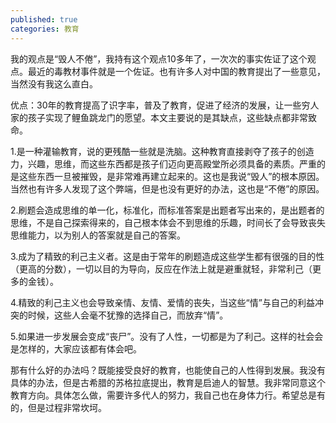 ```yaml
---
published: true
categories: 教育
---
```

我的观点是“毁人不倦”，我持有这个观点10多年了，一次次的事实佐证了这个观点。最近的毒教材事件就是一个佐证。也有许多人对中国的教育提出了一些意见，当然没有我这么直白。

优点：30年的教育提高了识字率，普及了教育，促进了经济的发展，让一些穷人家的孩子实现了鲤鱼跳龙门的愿望。本文主要说的是其缺点，这些缺点都非常致命。

1.是一种灌输教育，说的更残酷一些就是洗脑。这种教育直接剥夺了孩子的创造力，兴趣，思维，而这些东西都是孩子们迈向更高殿堂所必须具备的素质。严重的是这些东西一旦被摧毁，是非常难再建立起来的。这也是我说“毁人”的根本原因。当然也有许多人发现了这个弊端，但是也没有更好的办法，这也是“不倦”的原因。

2.刷题会造成思维的单一化，标准化，而标准答案是出题者写出来的，是出题者的思维，不是自己探索得来的，自己根本体会不到思维的乐趣，时间长了会导致丧失思维能力，以为别人的答案就是自己的答案。

3.成为了精致的利己主义者。这是由于常年的刷题造成这些学生都有很强的目的性（更高的分数），一切以目的为导向，反应在作法上就是避重就轻，非常利己（更多的金钱）。

4.精致的利己主义也会导致亲情、友情、爱情的丧失，当这些“情”与自己的利益冲突的时候，这些人会毫不犹豫的选择自己，而放弃“情”。

5.如果进一步发展会变成“丧尸”。没有了人性，一切都是为了利己。这样的社会会是怎样的，大家应该都有体会吧。

那有什么好的办法吗？既能接受良好的教育，也能使自己的人性得到发展。我没有具体的办法，但是古希腊的苏格拉底提出，教育是启迪人的智慧。我非常同意这个教育方向。具体怎么做，需要许多代人的努力，我自己也在身体力行。希望总是有的，但是过程非常坎坷。
